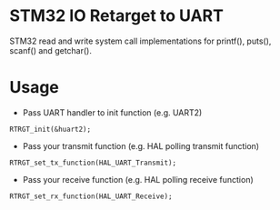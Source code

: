 # STM32 IO Retarget to UART
STM32 read and write system call implementations for printf(), puts(), scanf() and getchar().

# Usage

* Pass UART handler to init function (e.g. UART2)
```
RTRGT_init(&huart2);
```

* Pass your transmit function (e.g. HAL polling transmit function)
```
RTRGT_set_tx_function(HAL_UART_Transmit);
```

* Pass your receive function (e.g. HAL polling receive function)
```
RTRGT_set_rx_function(HAL_UART_Receive);
```
